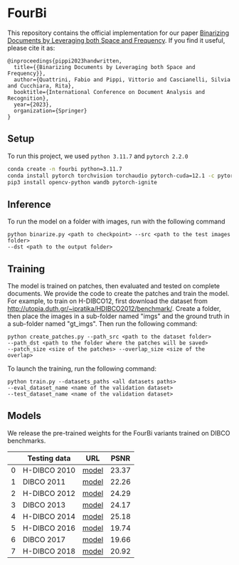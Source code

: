 # FourBi

This repository contains the official implementation for our paper [Binarizing Documents by Leveraging both Space and Frequency](https://arxiv.org/pdf/2404.17243).
If you find it useful, please cite it as:
```
@inproceedings{pippi2023handwritten,
  title={{Binarizing Documents by Leveraging both Space and Frequency}},
  author={Quattrini, Fabio and Pippi, Vittorio and Cascianelli, Silvia and Cucchiara, Rita},
  booktitle={International Conference on Document Analysis and Recognition},
  year={2023},
  organization={Springer}
}
```

## Setup
To run this project, we used `python 3.11.7` and `pytorch 2.2.0` 
```bash
conda create -n fourbi python=3.11.7
conda install pytorch torchvision torchaudio pytorch-cuda=12.1 -c pytorch -c nvidia
pip3 install opencv-python wandb pytorch-ignite
```

## Inference
To run the model on a folder with images, run with the following command
```
python binarize.py <path to checkpoint> --src <path to the test images folder> 
--dst <path to the output folder>
```

## Training
The model is trained on patches, then evaluated and tested on complete documents. We provide the code to create the patches and train the model.
For example, to train on H-DIBCO12, first download the dataset from http://utopia.duth.gr/~ipratika/HDIBCO2012/benchmark/. Create a folder, then place the images in a sub-folder named "imgs" and the ground truth in a sub-folder named "gt_imgs". Then run the following command:
```
python create_patches.py --path_src <path to the dataset folder> 
--path_dst <path to the folder where the patches will be saved> 
--patch_size <size of the patches> --overlap_size <size of the overlap>
```
To launch the training, run the following command:
```
python train.py --datasets_paths <all datasets paths> 
--eval_dataset_name <name of the validation dataset> 
--test_dataset_name <name of the validation dataset>
```

## Models
We release the pre-trained weights for the FourBi variants trained on DIBCO benchmarks. 

<!-- <style type="text/css">
.tg  {border-collapse:collapse;border-spacing:0;}
.tg td{border-color:black;border-style:solid;border-width:1px;font-family:Arial, sans-serif;font-size:14px;
  overflow:hidden;padding:10px 5px;word-break:normal;}
.tg th{border-color:black;border-style:solid;border-width:1px;font-family:Arial, sans-serif;font-size:14px;
  font-weight:normal;overflow:hidden;padding:10px 5px;word-break:normal;}
.tg .tg-baqh{text-align:center;vertical-align:top}
.tg .tg-c3ow{border-color:inherit;text-align:center;vertical-align:top}
.tg .tg-amwm{font-weight:bold;text-align:center;vertical-align:top}
</style> -->
<table class="tg">
<thead>
  <tr>
    <th class="tg-c3ow"></th>
    <th class="tg-c3ow">Testing data</th>
    <th class="tg-c3ow">URL</th>
    <th class="tg-baqh">PSNR</th>
  </tr>
</thead>
<tbody>
  <tr>
    <td class="tg-c3ow">0</td>
    <td class="tg-c3ow">H-DIBCO 2010</td>
    <td class="tg-c3ow"><a href="https://github.com/aimagelab/FourBi_7/releases/download/Checkpoints/9e1a_HDIBCO10.pth" target="_blank" rel="noopener noreferrer">model</a></td>
    <td class="tg-amwm">23.37</td>
  </tr>
  <tr>
    <td class="tg-c3ow">1</td>
    <td class="tg-c3ow">DIBCO 2011</td>
    <td class="tg-c3ow"><a href="https://github.com/aimagelab/FourBi_7/releases/download/Checkpoints/b9cd_DIBCO11.pth" target="_blank" rel="noopener noreferrer">model</a></td>
    <td class="tg-amwm">22.26</td>
  </tr>
  <tr>
    <td class="tg-c3ow">2</td>
    <td class="tg-c3ow">H-DIBCO 2012</td>
    <td class="tg-c3ow"><a href="https://github.com/aimagelab/FourBi_7/releases/download/Checkpoints/0f90_HDIBCO12.pth" target="_blank" rel="noopener noreferrer">model</a></td>
    <td class="tg-amwm">24.29</td>
  </tr>
  <tr>
    <td class="tg-c3ow">3</td>
    <td class="tg-c3ow">DIBCO 2013</td>
    <td class="tg-c3ow"><a href="https://github.com/aimagelab/FourBi_7/releases/download/Checkpoints/ed5a_DIBCO13.pth" target="_blank" rel="noopener noreferrer">model</a></td>
    <td class="tg-amwm">24.17</td>
  </tr>
  <tr>
    <td class="tg-c3ow">4</td>
    <td class="tg-c3ow">H-DIBCO 2014</td>
    <td class="tg-c3ow"><a href="https://github.com/aimagelab/FourBi_7/releases/download/Checkpoints/2bd8_HDIBCO14.pth" target="_blank" rel="noopener noreferrer">model</a></td>
    <td class="tg-amwm">25.18</td>
  </tr>
  <tr>
    <td class="tg-c3ow">5</td>
    <td class="tg-c3ow">H-DIBCO 2016</td>
    <td class="tg-c3ow"><a href="https://github.com/aimagelab/FourBi_7/releases/download/Checkpoints/c004_HDIBCO16.pth" target="_blank" rel="noopener noreferrer">model</a></td>
    <td class="tg-amwm">19.74</td>
  </tr>
  <tr>
    <td class="tg-c3ow">6</td>
    <td class="tg-c3ow">DIBCO 2017</td>
    <td class="tg-c3ow"><a href="https://github.com/aimagelab/FourBi_7/releases/download/Checkpoints/b2d1_DIBCO17.pth" target="_blank" rel="noopener noreferrer">model</a></td>
    <td class="tg-amwm">19.66</td>
  </tr>
  <tr>
    <td class="tg-c3ow">7</td>
    <td class="tg-c3ow">H-DIBCO 2018</td>
    <td class="tg-c3ow"><a href="https://github.com/aimagelab/FourBi_7/releases/download/Checkpoints/3d22_HDIBCO18.pth" target="_blank" rel="noopener noreferrer">model</a></td>
    <td class="tg-amwm">20.92</td>
  </tr>


</tbody>
</table>


 
